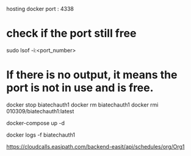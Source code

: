

hosting docker port :  4338

# check if the port still free
sudo lsof -i:<port_number>
# If there is no output, it means the port is not in use and is free.

docker stop biatechauth1
docker rm biatechauth1
docker rmi 010309/biatechauth1:latest

docker-compose up -d

docker logs -f biatechauth1


https://cloudcalls.easipath.com/backend-easit/api/schedules/org/Org1